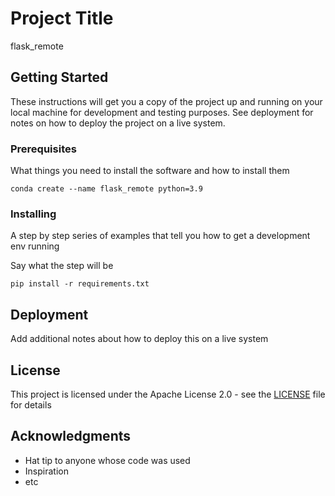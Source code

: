 # Project Title

flask_remote

## Getting Started

These instructions will get you a copy of the project up and running on your local machine for development and testing purposes. See deployment for notes on how to deploy the project on a live system.

### Prerequisites

What things you need to install the software and how to install them


```
conda create --name flask_remote python=3.9
```

### Installing

A step by step series of examples that tell you how to get a development env running

Say what the step will be

```
pip install -r requirements.txt
```


## Deployment

Add additional notes about how to deploy this on a live system




## License

This project is licensed under the Apache License 2.0 - see the [LICENSE](LICENSE) file for details

## Acknowledgments

* Hat tip to anyone whose code was used
* Inspiration
* etc

